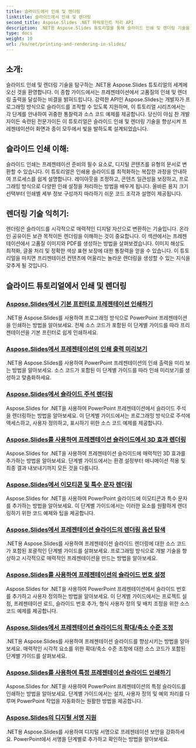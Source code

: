 ```yaml
---
title: 슬라이드에서 인쇄 및 렌더링
linktitle: 슬라이드에서 인쇄 및 렌더링
second_title: Aspose.Slides .NET 파워포인트 처리 API
description: .NET용 Aspose.Slides 튜토리얼을 통해 슬라이드 인쇄 및 렌더링 기술을 향상하세요. 고품질 출력을 위한 단계별 기술을 알아보세요. 지금 슬라이드 조작에 빠져보세요!
type: docs
weight: 10
url: /ko/net/printing-and-rendering-in-slides/
---
```


## 소개:

슬라이드 인쇄 및 렌더링 기술을 탐구하는 .NET용 Aspose.Slides 튜토리얼의 세계에 오신 것을 환영합니다. 이 종합 가이드에서는 프레젠테이션에서 고품질의 인쇄 및 렌더링 출력을 달성하는 비결을 밝혀드립니다. 강력한 API인 Aspose.Slides는 개발자가 프로그래밍 방식으로 슬라이드를 조작할 수 있도록 지원하며, 이 튜토리얼 시리즈에서는 각 단계를 안내하여 귀중한 통찰력과 소스 코드 예제를 제공합니다. 당신이 야심 찬 개발자이든 숙련된 전문가이든 이 튜토리얼은 슬라이드 인쇄 및 렌더링 기술을 향상시켜 프레젠테이션이 화면과 종이 모두에서 빛을 발하도록 설계되었습니다.

## 슬라이드 인쇄 이해:

슬라이드 인쇄는 프레젠테이션 준비의 필수 요소로, 디지털 콘텐츠를 유형의 문서로 변환할 수 있습니다. 이 튜토리얼은 인쇄용 슬라이드를 최적화하는 복잡한 과정을 안내하여 프로세스를 쉽게 설명합니다. 레이아웃을 조정하고, 콘텐츠 일관성을 보장하고, 프로그래밍 방식으로 다양한 인쇄 설정을 처리하는 방법을 배우게 됩니다. 올바른 용지 크기 선택부터 인쇄별 세부 정보 구성까지 따라하기 쉬운 코드 조각과 설명이 제공됩니다.

## 렌더링 기술 익히기:

렌더링은 슬라이드를 시각적으로 매력적인 디지털 자산으로 변환하는 기술입니다. 온라인 공유이든 보관 목적이든 렌더링을 이해하는 것이 중요합니다. 이 섹션에서는 프레젠테이션에서 고품질 이미지와 PDF를 생성하는 방법을 살펴보겠습니다. 이미지 해상도 최적화, 글꼴 처리 및 정확한 색상 표현 보장에 대한 통찰력을 얻을 수 있습니다. 이 튜토리얼을 마치면 프리젠테이션 컨텐츠에 어울리는 놀라운 렌더링을 생성할 수 있는 지식을 갖추게 될 것입니다.

## 슬라이드 튜토리얼에서 인쇄 및 렌더링
### [Aspose.Slides에서 기본 프린터로 프레젠테이션 인쇄하기](./printing-with-default-printer/)
.NET용 Aspose.Slides를 사용하여 프로그래밍 방식으로 PowerPoint 프레젠테이션을 인쇄하는 방법을 알아보세요. 전체 소스 코드가 포함된 이 단계별 가이드를 따라 프리젠테이션을 기본 프린터로 쉽게 인쇄하세요.
### [Aspose.Slides에서 프레젠테이션의 인쇄 출력 미리보기](./presentation-print-preview/)
.NET용 Aspose.Slides를 사용하여 PowerPoint 프레젠테이션의 인쇄 출력을 미리 보는 방법을 알아보세요. 소스 코드가 포함된 이 단계별 가이드를 따라 인쇄 미리보기를 생성하고 맞춤화하세요.
### [Aspose.Slides에서 슬라이드 주석 렌더링](./rendering-slide-comments/)
Aspose.Slides for .NET을 사용하여 PowerPoint 프레젠테이션에서 슬라이드 주석을 렌더링하는 방법을 알아보세요. 이 단계별 가이드에서는 프로그래밍 방식으로 주석에 액세스하고, 사용자 정의하고, 표시하기 위한 소스 코드 예제를 제공합니다.
### [Aspose.Slides를 사용하여 프레젠테이션 슬라이드에서 3D 효과 렌더링](./rendering-3d-effects/)
Aspose.Slides for .NET을 사용하여 프레젠테이션 슬라이드에 매력적인 3D 효과를 추가하는 방법을 알아보세요. 단계별 가이드에서는 환경 설정부터 애니메이션 적용 및 최종 결과 내보내기까지 모든 것을 다룹니다.
### [Aspose.Slides에서 이모티콘 및 특수 문자 렌더링](./rendering-emoji-special-characters/)
Aspose.Slides for .NET을 사용하여 PowerPoint 슬라이드에 이모티콘과 특수 문자를 추가하는 방법을 알아보세요. 이 단계별 가이드에서는 이러한 요소를 원활하게 렌더링하기 위한 코드 예제와 팁을 제공합니다.
### [Aspose.Slides에서 프레젠테이션 슬라이드의 렌더링 옵션 탐색](./presentation-render-options/)
.NET용 Aspose.Slides를 사용하여 프레젠테이션 슬라이드 렌더링에 대한 소스 코드가 포함된 포괄적인 단계별 가이드를 살펴보세요. 프로그래밍 방식으로 개발 기술을 향상하고 시각적으로 매력적인 프레젠테이션을 만드는 방법을 알아보세요.
### [Aspose.Slides를 사용하여 프레젠테이션의 슬라이드 번호 설정](./setting-slide-numbers/)
Aspose.Slides for .NET을 사용하여 PowerPoint 프레젠테이션에서 슬라이드 번호를 추가하고 사용자 정의하는 방법을 알아보세요. 이 단계별 가이드에서는 프로젝트 설정, 프레젠테이션 로드, 슬라이드 번호 추가, 형식 사용자 정의 및 배치 조정을 위한 소스 코드 예제를 제공합니다.
### [Aspose.Slides에서 프레젠테이션 슬라이드의 확대/축소 수준 조정](./adjusting-zoom-level/)
.NET용 Aspose.Slides를 사용하여 프레젠테이션 슬라이드를 향상시키는 방법을 알아보세요. 매력적인 시각적 요소를 위한 확대/축소 수준 조정에 대한 소스 코드가 포함된 단계별 가이드를 살펴보세요.
### [Aspose.Slides를 사용하여 특정 프레젠테이션 슬라이드 인쇄하기](./printing-specific-slides/)
Aspose.Slides for .NET을 사용하여 PowerPoint 프레젠테이션의 특정 슬라이드를 인쇄하는 방법을 알아보세요. 단계별 가이드에서는 설치, 사용자 정의 및 예외 처리를 다루며 PowerPoint 작업을 자동화하는 원활한 방법을 제공합니다.
### [Aspose.Slides의 디지털 서명 지원](./digital-signature-support/)
.NET용 Aspose.Slides를 사용하여 디지털 서명으로 프레젠테이션 보안을 강화하세요. PowerPoint에서 서명을 단계별로 추가하고 확인하는 방법을 알아보세요.